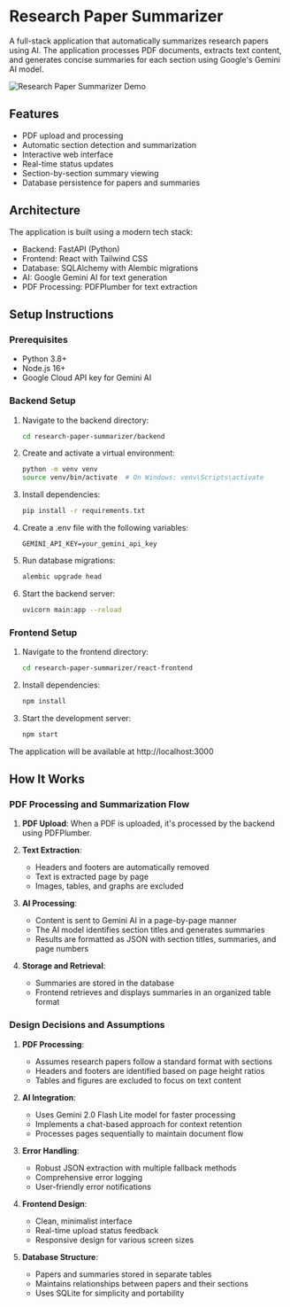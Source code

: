 # Research Paper Summarizer

A full-stack application that automatically summarizes research papers using AI. The application processes PDF documents, extracts text content, and generates concise summaries for each section using Google's Gemini AI model.

![Research Paper Summarizer Demo](research_paper_summarizer.gif)

## Features

- PDF upload and processing
- Automatic section detection and summarization
- Interactive web interface
- Real-time status updates
- Section-by-section summary viewing
- Database persistence for papers and summaries

## Architecture

The application is built using a modern tech stack:

- Backend: FastAPI (Python)
- Frontend: React with Tailwind CSS
- Database: SQLAlchemy with Alembic migrations
- AI: Google Gemini AI for text generation
- PDF Processing: PDFPlumber for text extraction

## Setup Instructions

### Prerequisites

- Python 3.8+
- Node.js 16+
- Google Cloud API key for Gemini AI

### Backend Setup

1. Navigate to the backend directory:
   ```bash
   cd research-paper-summarizer/backend
   ```

2. Create and activate a virtual environment:
   ```bash
   python -m venv venv
   source venv/bin/activate  # On Windows: venv\Scripts\activate
   ```

3. Install dependencies:
   ```bash
   pip install -r requirements.txt
   ```

4. Create a .env file with the following variables:
   ```
   GEMINI_API_KEY=your_gemini_api_key
   ```

5. Run database migrations:
   ```bash
   alembic upgrade head
   ```

6. Start the backend server:
   ```bash
   uvicorn main:app --reload 
   ```

### Frontend Setup

1. Navigate to the frontend directory:
   ```bash
   cd research-paper-summarizer/react-frontend
   ```

2. Install dependencies:
   ```bash
   npm install
   ```

3. Start the development server:
   ```bash
   npm start
   ```

The application will be available at http://localhost:3000

## How It Works

### PDF Processing and Summarization Flow

1. **PDF Upload**: When a PDF is uploaded, it's processed by the backend using PDFPlumber.

2. **Text Extraction**:
   - Headers and footers are automatically removed
   - Text is extracted page by page
   - Images, tables, and graphs are excluded

3. **AI Processing**:
   - Content is sent to Gemini AI in a page-by-page manner
   - The AI model identifies section titles and generates summaries
   - Results are formatted as JSON with section titles, summaries, and page numbers

4. **Storage and Retrieval**:
   - Summaries are stored in the database
   - Frontend retrieves and displays summaries in an organized table format

### Design Decisions and Assumptions

1. **PDF Processing**:
   - Assumes research papers follow a standard format with sections
   - Headers and footers are identified based on page height ratios
   - Tables and figures are excluded to focus on text content

2. **AI Integration**:
   - Uses Gemini 2.0 Flash Lite model for faster processing
   - Implements a chat-based approach for context retention
   - Processes pages sequentially to maintain document flow

3. **Error Handling**:
   - Robust JSON extraction with multiple fallback methods
   - Comprehensive error logging
   - User-friendly error notifications

4. **Frontend Design**:
   - Clean, minimalist interface
   - Real-time upload status feedback
   - Responsive design for various screen sizes

5. **Database Structure**:
   - Papers and summaries stored in separate tables
   - Maintains relationships between papers and their sections
   - Uses SQLite for simplicity and portability


